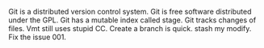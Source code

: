 Git is a distributed version control system.
Git is free software distributed under the GPL.
Git has a mutable index called stage.
Git tracks changes of files.
Vmt still uses stupid CC.
Create a branch is quick.
stash my modify.
Fix the issue 001.
